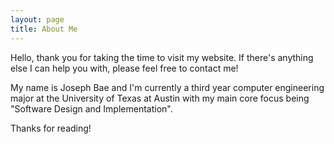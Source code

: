 ```yaml
---
layout: page
title: About Me
---
```


<p class="message">
  Hello, thank you for taking the time to visit my website. If there's anything else I can help you with, please feel free to contact me!
</p>

My name is Joseph Bae and I'm currently a third year computer engineering 
major at the University of Texas at Austin with my main core focus being 
"Software Design and Implementation".

Thanks for reading!

